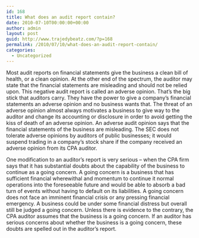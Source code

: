 ```yaml
---
id: 168
title: What does an audit report contain?
date: 2010-07-10T00:00:00+00:00
author: admin
layout: post
guid: http://www.trajedybeatz.com/?p=168
permalink: /2010/07/10/what-does-an-audit-report-contain/
categories:
  - Uncategorized
---
```

Most audit reports on financial statements give the business a clean bill of health, or a clean opinion. At the other end of the spectrum, the auditor may state that the financial statements are misleading and should not be relied upon. This negative audit report is called an adverse opinion. That&#8217;s the big stick that auditors carry. They have the power to give a company&#8217;s financial statements an adverse opinion and no business wants that. The threat of an adverse opinion almost always motivates a business to give way to the auditor and change its accounting or disclosure in order to avoid getting the kiss of death of an adverse opinion. An adverse audit opinion says that the financial statements of the business are misleading. The SEC does not tolerate adverse opinions by auditors of public businesses; it would suspend trading in a company&#8217;s stock share if the company received an adverse opinion from its CPA auditor.

One modification to an auditor&#8217;s report is very serious &#8211; when the CPA firm says that it has substantial doubts about the capability of the business to continue as a going concern. A going concern is a business that has sufficient financial wherewithal and momentum to continue it normal operations into the foreseeable future and would be able to absorb a bad turn of events without having to default on its liabilities. A going concern does not face an imminent financial crisis or any pressing financial emergency. A business could be under some financial distress but overall still be judged a going concern. Unless there is evidence to the contrary, the CPA auditor assumes that the business is a going concern. If an auditor has serious concerns about whether the business is a going concern, these doubts are spelled out in the auditor&#8217;s report.